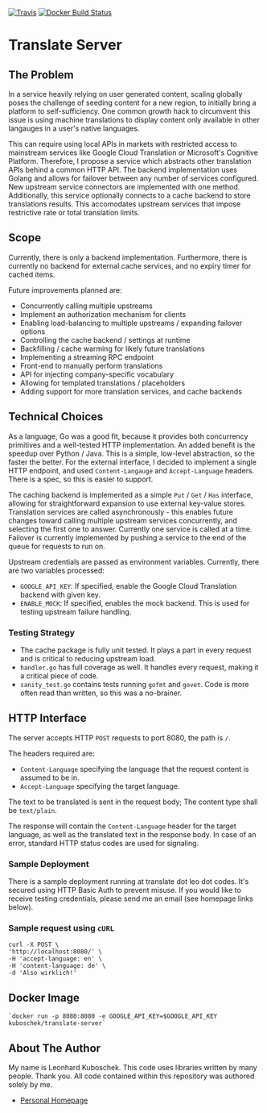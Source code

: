 [![Travis](https://img.shields.io/travis/kuboschek/translate-server.svg)](https://travis-ci.org/kuboschek/translate-server)
[![Docker Build Status](https://img.shields.io/docker/build/kuboschek/translate-server.svg)](https://hub.docker.com/r/kuboschek/translate-server/)
# Translate Server

## The Problem

In a service heavily relying on user generated content, scaling globally poses the challenge of seeding content for a
new region, to initially bring a platform to self-sufficiency. One common growth hack to circumvent this issue is
using machine translations to display content only available in other langauges in a user's native languages.

This can require using local APIs in markets with restricted access to mainstream services like Google Cloud Translation
or Microsoft's Cognitive Platform. Therefore, I propose a service which abstracts other translation APIs behind a common
HTTP API. The backend implementation uses Golang and allows for failover between any number of services configured. New
upstream service connectors are implemented with one method. Additionally, this service optionally connects to a cache
backend to store translations results. This accomodates upstream services that impose restrictive rate or total
translation limits.

## Scope

Currently, there is only a backend implementation. Furthermore, there is currently no backend for external cache services,
and no expiry timer for cached items.

Future improvements planned are:
 * Concurrently calling multiple upstreams
 * Implement an authorization mechanism for clients
 * Enabling load-balancing to multiple upstreams / expanding failover options
 * Controlling the cache backend / settings at runtime
 * Backfilling / cache warming for likely future translations
 * Implementing a streaming RPC endpoint
 * Front-end to manually perform translations
 * API for injecting company-specific vocabulary
 * Allowing for templated translations / placeholders
 * Adding support for more translation services, and cache backends

## Technical Choices

As a language, Go was a good fit, because it provides both concurrency primitives and a well-tested HTTP implementation.
An added benefit is the speedup over Python / Java. This is a simple, low-level abstraction, so the faster the better.
For the external interface, I decided to implement a single HTTP endpoint, and used `Content-Langauge` and
`Accept-Language` headers. There is a spec, so this is easier to support.

The caching backend is implemented as a simple `Put` / `Get` / `Has` interface, allowing for straightforward expansion
to use external key-value stores. Translation services are called asynchronously - this enables future changes toward
calling multiple upstream services concurrently, and selecting the first one to answer. Currently one service is called
at a time. Failover is currently implemented by pushing a service to the end of the queue for requests to run on.

Upstream credentials are passed as environment variables. Currently, there are two variables processed:
 * `GOOGLE_API_KEY`: If specified, enable the Google Cloud Translation backend with given key.
 * `ENABLE_MOCK`: If specified, enables the mock backend. This is used for testing upstream failure handling.

### Testing Strategy

* The cache package is fully unit tested. It plays a part in every request and is critical to reducing upstream load.
* `handler.go` has full coverage as well. It handles every request, making it a critical piece of code.
* `sanity_test.go` contains tests running `gofmt` and `govet`. Code is more often read than written, so this was a
no-brainer.

## HTTP Interface

The server accepts HTTP `POST` requests to port 8080, the path is `/`.

The headers required are:
 * `Content-Language` specifying the language that the request content is assumed to be in.
 * `Accept-Language` specifying the target language.

The text to be translated is sent in the request body; The content type shall be `text/plain`.

The response will contain the `Content-Language` header for the target language, as well as the translated text in the
response body. In case of an error, standard HTTP status codes are used for signaling.

### Sample Deployment

There is a sample deployment running at translate dot leo dot codes. It's secured using HTTP Basic Auth to prevent
misuse. If you would like to receive testing credentials, please send me an email (see homepage links below).

### Sample request using `cURL`
    curl -X POST \
    'http://localhost:8080/' \
    -H 'accept-language: en' \
    -H 'content-language: de' \
    -d 'Also wirklich!'

## Docker Image
    `docker run -p 8080:8080 -e GOOGLE_API_KEY=$GOOGLE_API_KEY kuboschek/translate-server`


## About The Author
My name is Leonhard Kuboschek. This code uses libraries written by many people. Thank you. All code contained within
this repository was authored solely by me.

 * [Personal Homepage](http://kuboschek.me)